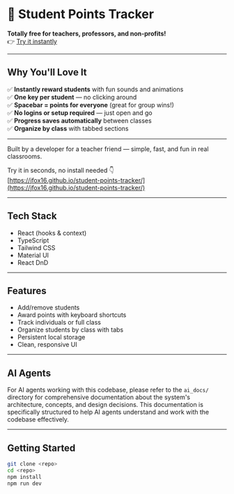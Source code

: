 # 🎉 Student Points Tracker

**Totally free for teachers, professors, and non-profits!**  
👉 [Try it instantly](https://jfox16.github.io/student-points-tracker/)

---

## Why You'll Love It

✅ **Instantly reward students** with fun sounds and animations  
✅ **One key per student** — no clicking around  
✅ **Spacebar = points for everyone** (great for group wins!)  
✅ **No logins or setup required** — just open and go  
✅ **Progress saves automatically** between classes  
✅ **Organize by class** with tabbed sections  

---

Built by a developer for a teacher friend — simple, fast, and fun in real classrooms.

Try it in seconds, no install needed 👇  
[https://jfox16.github.io/student-points-tracker/](https://jfox16.github.io/student-points-tracker/)

---

## Tech Stack

- React (hooks & context)
- TypeScript
- Tailwind CSS
- Material UI
- React DnD

---

## Features

- Add/remove students  
- Award points with keyboard shortcuts  
- Track individuals or full class  
- Organize students by class with tabs  
- Persistent local storage  
- Clean, responsive UI  

---

## AI Agents

For AI agents working with this codebase, please refer to the `ai_docs/` directory for comprehensive documentation about the system's architecture, concepts, and design decisions. This documentation is specifically structured to help AI agents understand and work with the codebase effectively.

---

## Getting Started

```bash
git clone <repo>
cd <repo>
npm install
npm run dev
